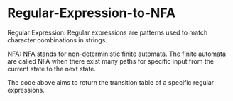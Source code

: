 # Regular-Expression-to-NFA

Regular Expression:  Regular expressions are patterns used to match character combinations in strings.

NFA: NFA stands for non-deterministic finite automata. The finite automata are called NFA when there exist many paths for specific input from the current state to the next state.

The code above aims to return the transition table of a specific regular expressions.
